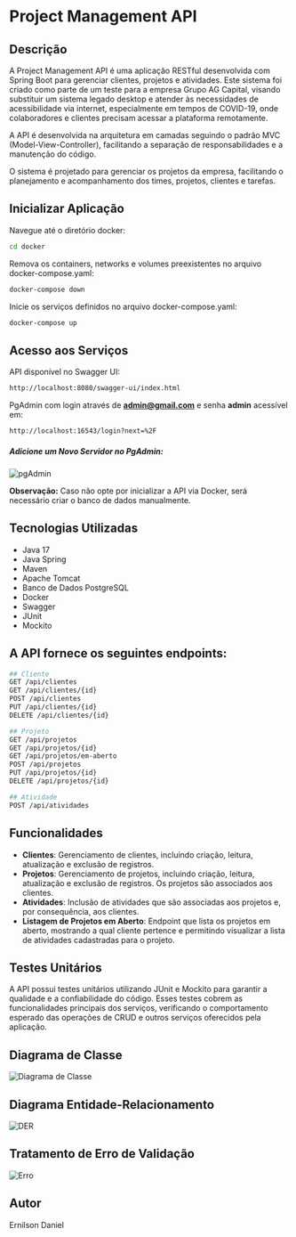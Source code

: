 # Project Management API

## Descrição

A Project Management API é uma aplicação RESTful desenvolvida com Spring Boot para gerenciar clientes, projetos e atividades. Este sistema foi criado como parte de um teste para a empresa Grupo AG Capital, visando substituir um sistema legado desktop e atender às necessidades de acessibilidade via internet, especialmente em tempos de COVID-19, onde colaboradores e clientes precisam acessar a plataforma remotamente.

A API é desenvolvida na arquitetura em camadas seguindo o padrão MVC (Model-View-Controller), facilitando a separação de responsabilidades e a manutenção do código.

O sistema é projetado para gerenciar os projetos da empresa, facilitando o planejamento e acompanhamento dos times, projetos, clientes e tarefas.


## Inicializar Aplicação
Navegue até o diretório docker:
```bash
cd docker
```
Remova os containers, networks e volumes preexistentes no arquivo docker-compose.yaml:
```bash
docker-compose down
```
Inicie os serviços definidos no arquivo docker-compose.yaml:
```bash
docker-compose up
```

## Acesso aos Serviços 
API disponível no Swagger UI:
```bash
http://localhost:8080/swagger-ui/index.html
```
PgAdmin com login através de **admin@gmail.com** e senha **admin** acessível em:
```bash
http://localhost:16543/login?next=%2F
```
##### Adicione um Novo Servidor no PgAdmin:
![pgAdmin](https://github.com/Ernilson/Project-Management-API/assets/30840118/100ccf93-1508-4823-ba71-f119811581c9)

**Observação:** Caso não opte por inicializar a API via Docker, será necessário criar o banco de dados manualmente.

## Tecnologias Utilizadas
- Java 17
- Java Spring
- Maven
- Apache Tomcat
- Banco de Dados PostgreSQL
- Docker
- Swagger
- JUnit
- Mockito

## A API fornece os seguintes endpoints:
```bash
## Cliente
GET /api/clientes
GET /api/clientes/{id}
POST /api/clientes
PUT /api/clientes/{id}
DELETE /api/clientes/{id}

## Projeto
GET /api/projetos
GET /api/projetos/{id}
GET /api/projetos/em-aberto
POST /api/projetos
PUT /api/projetos/{id}
DELETE /api/projetos/{id}

## Atividade
POST /api/atividades
```

## Funcionalidades

- **Clientes**: Gerenciamento de clientes, incluindo criação, leitura, atualização e exclusão de registros.
- **Projetos**: Gerenciamento de projetos, incluindo criação, leitura, atualização e exclusão de registros. Os projetos são associados aos clientes.
- **Atividades**: Inclusão de atividades que são associadas aos projetos e, por consequência, aos clientes.
- **Listagem de Projetos em Aberto**: Endpoint que lista os projetos em aberto, mostrando a qual cliente pertence e permitindo visualizar a lista de atividades cadastradas para o projeto.

## Testes Unitários
A API possui testes unitários utilizando JUnit e Mockito para garantir a qualidade e a confiabilidade do código. Esses testes cobrem as funcionalidades principais dos serviços, verificando o comportamento esperado das operações de CRUD e outros serviços oferecidos pela aplicação.
  
## Diagrama de Classe
![Diagrama de Classe](https://github.com/Ernilson/Project-Management-API/assets/30840118/05ed2b82-225e-4dfc-a447-24f38b1ea557)

## Diagrama Entidade-Relacionamento
![DER](https://github.com/Ernilson/Project-Management-API/assets/30840118/4615d7e4-d12c-4fe8-ba1c-1960922988c8)

## Tratamento de Erro de Validação
![Erro](https://github.com/Ernilson/Project-Management-API/assets/30840118/587d5eb2-35bd-4202-8af7-94cbe00af468)

## Autor
Ernilson Daniel

